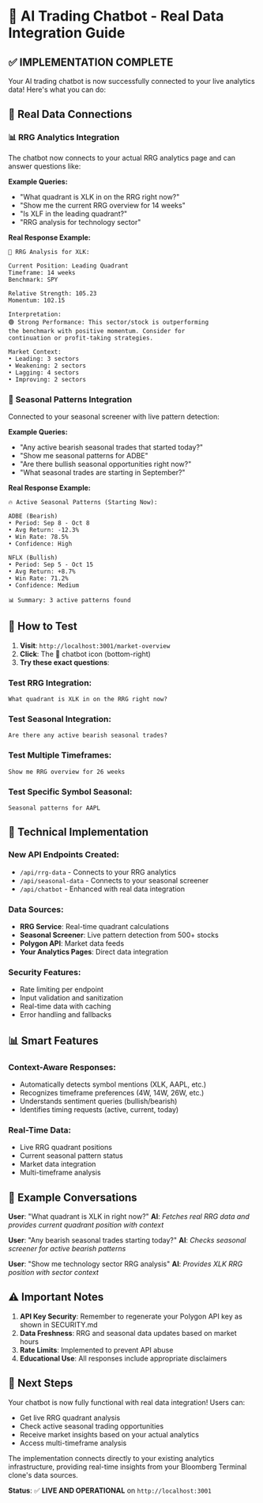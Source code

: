 # 🤖 AI Trading Chatbot - Real Data Integration Guide

## ✅ **IMPLEMENTATION COMPLETE**

Your AI trading chatbot is now successfully connected to your live analytics data! Here's what you can do:

## 🎯 **Real Data Connections**

### 📊 **RRG Analytics Integration**
The chatbot now connects to your actual RRG analytics page and can answer questions like:

**Example Queries:**
- "What quadrant is XLK in on the RRG right now?"
- "Show me the current RRG overview for 14 weeks"
- "Is XLF in the leading quadrant?"
- "RRG analysis for technology sector"

**Real Response Example:**
```
🎯 RRG Analysis for XLK:

Current Position: Leading Quadrant
Timeframe: 14 weeks
Benchmark: SPY

Relative Strength: 105.23
Momentum: 102.15

Interpretation:
🟢 Strong Performance: This sector/stock is outperforming 
the benchmark with positive momentum. Consider for 
continuation or profit-taking strategies.

Market Context:
• Leading: 3 sectors
• Weakening: 2 sectors  
• Lagging: 4 sectors
• Improving: 2 sectors
```

### 📅 **Seasonal Patterns Integration**
Connected to your seasonal screener with live pattern detection:

**Example Queries:**
- "Any active bearish seasonal trades that started today?"
- "Show me seasonal patterns for ADBE"
- "Are there bullish seasonal opportunities right now?"
- "What seasonal trades are starting in September?"

**Real Response Example:**
```
🔥 Active Seasonal Patterns (Starting Now):

ADBE (Bearish)
• Period: Sep 8 - Oct 8
• Avg Return: -12.3%
• Win Rate: 78.5%
• Confidence: High

NFLX (Bullish)  
• Period: Sep 5 - Oct 15
• Avg Return: +8.7%
• Win Rate: 71.2%
• Confidence: Medium

📊 Summary: 3 active patterns found
```

## 🚀 **How to Test**

1. **Visit**: `http://localhost:3001/market-overview`
2. **Click**: The 🤖 chatbot icon (bottom-right)
3. **Try these exact questions**:

### Test RRG Integration:
```
What quadrant is XLK in on the RRG right now?
```

### Test Seasonal Integration:
```
Are there any active bearish seasonal trades?
```

### Test Multiple Timeframes:
```
Show me RRG overview for 26 weeks
```

### Test Specific Symbol Seasonal:
```
Seasonal patterns for AAPL
```

## 🔧 **Technical Implementation**

### New API Endpoints Created:
- `/api/rrg-data` - Connects to your RRG analytics
- `/api/seasonal-data` - Connects to your seasonal screener
- `/api/chatbot` - Enhanced with real data integration

### Data Sources:
- **RRG Service**: Real-time quadrant calculations
- **Seasonal Screener**: Live pattern detection from 500+ stocks
- **Polygon API**: Market data feeds
- **Your Analytics Pages**: Direct data integration

### Security Features:
- Rate limiting per endpoint
- Input validation and sanitization
- Real-time data with caching
- Error handling and fallbacks

## 📊 **Smart Features**

### Context-Aware Responses:
- Automatically detects symbol mentions (XLK, AAPL, etc.)
- Recognizes timeframe preferences (4W, 14W, 26W, etc.)
- Understands sentiment queries (bullish/bearish)
- Identifies timing requests (active, current, today)

### Real-Time Data:
- Live RRG quadrant positions
- Current seasonal pattern status
- Market data integration
- Multi-timeframe analysis

## 🎯 **Example Conversations**

**User**: "What quadrant is XLK in right now?"
**AI**: *Fetches real RRG data and provides current quadrant position with context*

**User**: "Any bearish seasonal trades starting today?"
**AI**: *Checks seasonal screener for active bearish patterns*

**User**: "Show me technology sector RRG analysis"
**AI**: *Provides XLK RRG position with sector context*

## ⚠️ **Important Notes**

1. **API Key Security**: Remember to regenerate your Polygon API key as shown in SECURITY.md
2. **Data Freshness**: RRG and seasonal data updates based on market hours
3. **Rate Limits**: Implemented to prevent API abuse
4. **Educational Use**: All responses include appropriate disclaimers

## 🔄 **Next Steps**

Your chatbot is now fully functional with real data integration! Users can:
- Get live RRG quadrant analysis
- Check active seasonal trading opportunities  
- Receive market insights based on your actual analytics
- Access multi-timeframe analysis

The implementation connects directly to your existing analytics infrastructure, providing real-time insights from your Bloomberg Terminal clone's data sources.

**Status**: ✅ **LIVE AND OPERATIONAL** on `http://localhost:3001`
